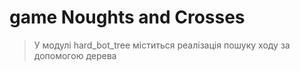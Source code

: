 # game Noughts and Crosses
> У модулі hard_bot_tree міститься реалізація пошуку ходу за допомогою дерева
